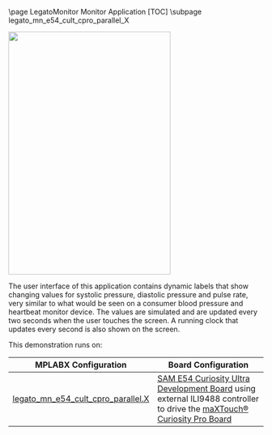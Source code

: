 \page LegatoMonitor Monitor Application
[TOC]
\subpage legato_mn_e54_cult_cpro_parallel_X

<img src="legato_monitor.png" width="320" height="480" />

The user interface of this application contains dynamic labels that show changing values for systolic pressure, diastolic pressure and pulse rate, very similar to what would be seen on a consumer blood pressure and heartbeat monitor device. The values are simulated and are updated every two seconds when the user touches the screen. A running clock that updates every second is also shown on the screen.

This demonstration runs on: 

| MPLABX Configuration | Board Configuration |
| -------------------- | ------------------- |
| [legato_mn_e54_cult_cpro_parallel.X](legato_mn_e54_cult_cpro_parallel_X.html)| [SAM E54 Curiosity Ultra Development Board](https://www.microchip.com/Developmenttools/ProductDetails/DM320210) using external ILI9488 controller to drive the [maXTouch® Curiosity Pro Board](https://www.microchip.com/Developmenttools/ProductDetails/AC320007) |
